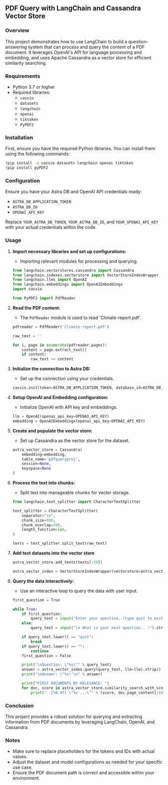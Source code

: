 ## PDF Query with LangChain and Cassandra Vector Store

### Overview
This project demonstrates how to use LangChain to build a question-answering system that can process and query the content of a PDF document. It leverages OpenAI's API for language processing and embedding, and uses Apache Cassandra as a vector store for efficient similarity searching.

### Requirements
- Python 3.7 or higher
- Required libraries:
    - `cassio`
    - `datasets`
    - `langchain`
    - `openai`
    - `tiktoken`
    - `PyPDF2`

### Installation
First, ensure you have the required Python libraries. You can install them using the following commands:

```bash
!pip install -q cassio datasets langchain openai tiktoken
!pip install pyPDF2
```

### Configuration
Ensure you have your Astra DB and OpenAI API credentials ready:
- `ASTRA_DB_APPLICATION_TOKEN`
- `ASTRA_DB_ID`
- `OPENAI_API_KEY`

Replace `YOUR_ASTRA_DB_TOKEN`, `YOUR_ASTRA_DB_ID`, and `YOUR_OPENAI_API_KEY` with your actual credentials within the code.

### Usage
1. **Import necessary libraries and set up configurations:**
   - Importing relevant modules for processing and querying.
   ```python
   from langchain.vectorstores.cassandra import Cassandra
   from langchain.indexes.vectorstore import VectorStoreIndexWrapper
   from langchain.llms import OpenAI
   from langchain.embeddings import OpenAIEmbeddings
   import cassio
   
   from PyPDF2 import PdfReader
   ```

2. **Read the PDF content:**
   - The `PdfReader` module is used to read 'Climate-report.pdf'.
   ```python
   pdfreader = PdfReader('Climate-report.pdf')
   
   raw_text = ''
   
   for i, page in enumerate(pdfreader.pages):
       content = page.extract_text()
       if content:
           raw_text += content
   ```

3. **Initialize the connection to Astra DB:**
   - Set up the connection using your credentials.
   ```python
   cassio.init(token=ASTRA_DB_APPLICATION_TOKEN, database_id=ASTRA_DB_ID)
   ```

4. **Setup OpenAI and Embedding configuration:**
   - Initialize OpenAI with API key and embeddings.
   ```python
   llm = OpenAI(openai_api_key=OPENAI_API_KEY)
   embedding = OpenAIEmbeddings(openai_api_key=OPENAI_API_KEY)
   ```

5. **Create and populate the vector store:**
   - Set up Cassandra as the vector store for the dataset.
   ```python
   astra_vector_store = Cassandra(
       embedding=embedding,
       table_name='pdfqueryproj',
       session=None,
       keyspace=None
   )
   ```

6. **Process the text into chunks:**
   - Split text into manageable chunks for vector storage.
   ```python
   from langchain.text_splitter import CharacterTextSplitter
   
   text_splitter = CharacterTextSplitter(
       separator="\n",
       chunk_size=800,
       chunk_overlap=200,
       length_function=len,
   )
   
   texts = text_splitter.split_text(raw_text)
   ```

7. **Add text datasets into the vector store**
   ```python
   astra_vector_store.add_texts(texts[:50])
   
   astra_vector_index = VectorStoreIndexWrapper(vectorstore=astra_vector_store)
   ```

8. **Query the data interactively:**
   - Use an interactive loop to query the data with user input.
   ```python
   first_question = True
   
   while True:
       if first_question:
           query_text = input("Enter your question..(type quit to exit): ").strip()
       else:
           query_text = input("\n What is your next question.. :").strip()
   
       if query_text.lower() == "quit":
           break
       if query_text.lower() == "":
           continue
       first_question = False
   
       print("\nQuestion: \"%s\"" % query_text)
       answer = astra_vector_index.query(query_text, llm=llm).strip()
       print("\nAnswer: \"%s\"\n" % answer)
   
       print("FIRST DOCUMENTS BY RELEVANCE: ")
       for doc, score in astra_vector_store.similarity_search_with_score(query_text, k=4):
           print("  [%0.4f] \"%s ...\"" % (score, doc.page_content[:84]))
   ```

### Conclusion
This project provides a robust solution for querying and extracting information from PDF documents by leveraging LangChain, OpenAI, and Cassandra.

### Notes
- Make sure to replace placeholders for the tokens and IDs with actual values.
- Adjust the dataset and model configurations as needed for your specific use case.
- Ensure the PDF document path is correct and accessible within your environment.

